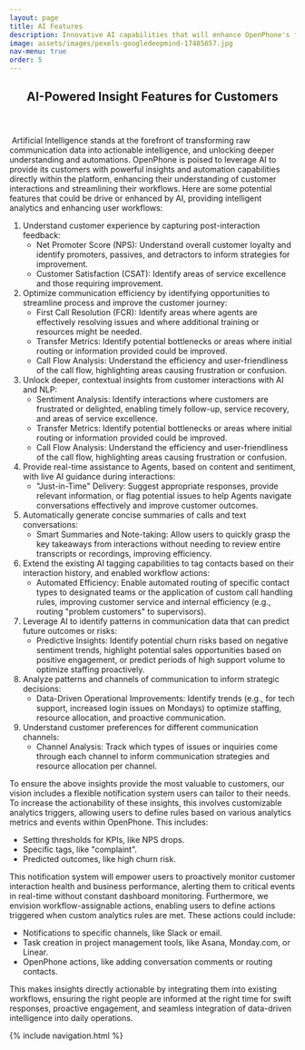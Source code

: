 ```yaml
---
layout: page
title: AI Features
description: Innovative AI capabilities that will enhance OpenPhone's functionality and user experience.
image: assets/images/pexels-googledeepmind-17485657.jpg
nav-menu: true
order: 5
---
```


<!-- Main -->
<div id="main" class="alt">

<!-- One -->
<section id="one">
	<div class="inner">
		<header class="major">
			<h1>AI-Powered Insight Features for Customers</h1>
		</header>

<!-- Content -->
<p><span class="image left"><img src="{{ page.image | relative_url }}" alt="" /></span>
  Artificial Intelligence stands at the forefront of transforming raw communication data into actionable intelligence, and unlocking deeper understanding and automations. OpenPhone is poised to leverage AI to provide its customers with powerful insights and automation capabilities directly within the platform, enhancing their understanding of customer interactions and streamlining their workflows. Here are some potential features that could be drive or enhanced by AI, providing intelligent analytics and enhancing user workflows:
</p>

<ol>
	<li>Understand customer experience by capturing post-interaction feedback:
		<ul>
			<li>Net Promoter Score (NPS): Understand overall customer loyalty and identify promoters, passives, and detractors to inform strategies for improvement.</li>
			<li>Customer Satisfaction (CSAT): Identify areas of service excellence and those requiring improvement.</li>
		</ul>
	</li>
	<li>Optimize communication efficiency by identifying opportunities to streamline process and improve the customer journey:
		<ul>
			<li>First Call Resolution (FCR): Identify areas where agents are effectively resolving issues and where additional training or resources might be needed.</li>
			<li>Transfer Metrics: Identify potential bottlenecks or areas where initial routing or information provided could be improved.</li>
			<li>Call Flow Analysis: Understand the efficiency and user-friendliness of the call flow, highlighting areas causing frustration or confusion.</li>
		</ul>
	</li>
	<li>Unlock deeper, contextual insights from customer interactions with AI and NLP:
		<ul>
			<li>Sentiment Analysis: Identify interactions where customers are frustrated or delighted, enabling timely follow-up, service recovery, and areas of service excellence.</li>
			<li>Transfer Metrics: Identify potential bottlenecks or areas where initial routing or information provided could be improved.</li>
			<li>Call Flow Analysis: Understand the efficiency and user-friendliness of the call flow, highlighting areas causing frustration or confusion.</li>
		</ul>
	</li>
	<li>Provide real-time assistance to Agents, based on content and sentiment, with live AI guidance during interactions:
		<ul>
			<li>"Just-in-Time" Delivery: Suggest appropriate responses, provide relevant information, or flag potential issues to help Agents navigate conversations effectively and improve customer outcomes.</li>
		</ul>
	</li>
	<li>Automatically generate concise summaries of calls and text conversations:
		<ul>
			<li>Smart Summaries and Note-taking: Allow users to quickly grasp the key takeaways from interactions without needing to review entire transcripts or recordings, improving efficiency.</li>
		</ul>
	</li>
	<li>Extend the existing AI tagging capabilities to tag contacts based on their interaction history, and enabled workflow actions:
		<ul>
			<li>Automated Efficiency: Enable automated routing of specific contact types to designated teams or the application of custom call handling rules, improving customer service and internal efficiency (e.g., routing "problem customers" to supervisors).</li>
		</ul>
	</li>
	<li>Leverage AI to identify patterns in communication data that can predict future outcomes or risks:
		<ul>
			<li>Predictive Insights: Identify potential churn risks based on negative sentiment trends, highlight potential sales opportunities based on positive engagement, or predict periods of high support volume to optimize staffing proactively.</li>
		</ul>
	</li>
	<li>Analyze patterns and channels of communication to inform strategic decisions:
		<ul>
			<li>Data-Driven Operational Improvements: Identify trends (e.g., for tech support, increased login issues on Mondays) to optimize staffing, resource allocation, and proactive communication.</li>
		</ul>
	</li>
	<li>Understand customer preferences for different communication channels:
		<ul>
			<li>Channel Analysis: Track which types of issues or inquiries come through each channel to inform communication strategies and resource allocation per channel.</li>
		</ul>
	</li>
</ol>

<p><span class="image right"><img src="{% link assets/images/pexels-tara-winstead-8386440.jpg %}" alt="" /></span>To ensure the above insights provide the most valuable to customers, our vision includes a flexible notification system users can tailor to their needs. To increase the actionability of these insights, this involves customizable analytics triggers, allowing users to define rules based on various analytics metrics and events within OpenPhone. This includes:</p>
<ul>
	<li>Setting thresholds for KPIs, like NPS drops.</li>
	<li>Specific tags, like "complaint".</li>
	<li>Predicted outcomes, like high churn risk.</li>
</ul>

<p>This notification system will empower users to proactively monitor customer interaction health and business performance, alerting them to critical events in real-time without constant dashboard monitoring. Furthermore, we envision workflow-assignable actions, enabling users to define actions triggered when custom analytics rules are met. These actions could include:</p>
<ul>
	<li>Notifications to specific channels, like Slack or email.</li>
	<li>Task creation in project management tools, like Asana, Monday.com, or Linear.</li>
	<li>OpenPhone actions, like adding conversation comments or routing contacts.</li>
</ul>

<p>This makes insights directly actionable by integrating them into existing workflows, ensuring the right people are informed at the right time for swift responses, proactive engagement, and seamless integration of data-driven intelligence into daily operations.</p>

{% include navigation.html %}